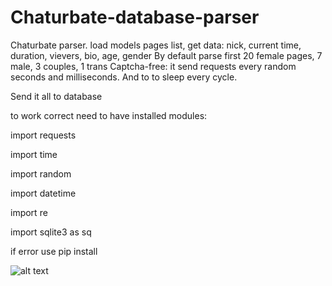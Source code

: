 # Chaturbate-database-parser
Chaturbate parser. load models pages list, get data: nick, current time, duration, vievers, bio, age, gender
By default parse first 20 female pages, 7 male, 3 couples, 1 trans
Captcha-free: it send requests every random seconds and milliseconds. And to to sleep every cycle.

Send it all to database

to work correct need to have installed modules:

import requests

import time

import random

import datetime

import re

import sqlite3 as sq

if error use pip install

![alt text](https://sun9-36.userapi.com/sun9-53/impf/PVWID2BTRXV4vG49YgQuIPoG8Jdap7ULZLqN6g/QMRIvAtuemQ.jpg?size=1101x709&quality=96&proxy=1&sign=53caebb00f92ec0b6fc2c8e493d3a511&type=album)
